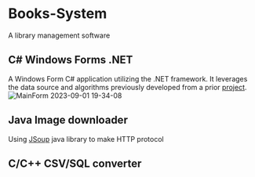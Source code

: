 # Books-System
A library management software
## C# Windows Forms .NET
A Windows Form C# application utilizing the .NET framework. It leverages the data source and algorithms previously developed from a prior [project](https://github.com/da0ran9e/Book-Recommendation-System).
![MainForm 2023-09-01 19-34-08](https://github.com/da0ran9e/Books-System/assets/98570451/30a1704d-6f2f-4e44-8eed-aeec1752b757)

## Java Image downloader
Using [JSoup](https://github.com/da0ran9e/Books-System/blob/main/Automation/jsoup-1.15.4.jar) java library to make HTTP protocol

## C/C++ CSV/SQL converter
